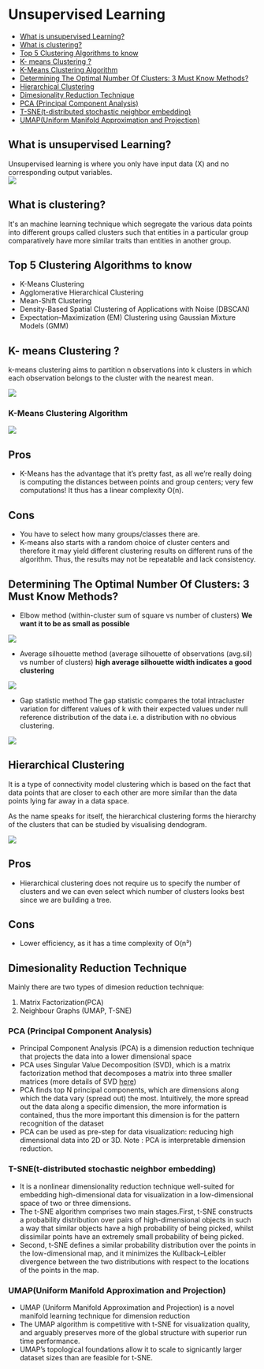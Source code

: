 # Unsupervised Learning

* [What is unsupervised Learning? ](#a)
* [What is clustering?](b)
* [Top 5 Clustering Algorithms to know](#c)
* [K- means Clustering ?](#d)
* [K-Means Clustering Algorithm](#e)
* [Determining The Optimal Number Of Clusters: 3 Must Know Methods?](#f)
* [Hierarchical Clustering](#g)
* [Dimesionality Reduction Technique](#h)
* [PCA (Principal Component Analysis)](#i)
* [T-SNE(t-distributed stochastic neighbor embedding)](#j)
* [UMAP(Uniform Manifold Approximation and Projection)](#k)





## What is unsupervised Learning? <a name="a"></br>
Unsupervised learning is where you only have input data (X) and no corresponding output variables. </br>
![](https://github.com/theainerd/MLInterview/blob/master/images/Screenshot%20from%202018-07-08%2009-51-27.png)

## What is clustering? <a name="b"></br>
It's an machine learning technique which segregate the various data points into different groups called clusters such that
entities in a particular group comparatively have more similar traits than entities in another group.

## Top 5 Clustering Algorithms to know <a name="c"></br>

  - K-Means Clustering
  - Agglomerative Hierarchical Clustering
  - Mean-Shift Clustering
  - Density-Based Spatial Clustering of Applications with Noise (DBSCAN)
  - Expectation–Maximization (EM) Clustering using Gaussian Mixture Models (GMM)
  

## K- means Clustering ? <a name="d"></br>
k-means clustering aims to partition n observations into k clusters in which each observation belongs to the cluster with the nearest mean.

![](https://github.com/theainerd/MLInterview/blob/master/images/1_KrcZK0xYgTa4qFrVr0fO2w.gif)

### K-Means Clustering Algorithm <a name="e"></br>
 
![](https://github.com/theainerd/MLInterview/blob/master/images/kmeansclusteringalgo.png)

## Pros
* K-Means has the advantage that it’s pretty fast, as all we’re really doing is computing the distances between points and group centers; very few computations! It thus has a linear complexity O(n).

## Cons
* You have to select how many groups/classes there are.
* K-means also starts with a random choice of cluster centers and therefore it may yield different clustering results on different runs of the algorithm. Thus, the results may not be repeatable and lack consistency.

## Determining The Optimal Number Of Clusters: 3 Must Know Methods? <a name="f"></br>
- Elbow method (within-cluster sum of square vs number of clusters) **We want it to be as small as possible**

![](https://github.com/theainerd/MLInterview/blob/master/images/inbox_2181887_42dfac7118608f18d67365a3c35a7aa6_Elbow%20method.png)

- Average silhouette method (average silhouette of observations (avg.sil) vs number of clusters) **high average silhouette width indicates a good clustering**

![](https://github.com/theainerd/MLInterview/blob/master/images/inbox_2181887_2db081ae1af423307f7ae558f76a2063_silhoutte.png)

- Gap statistic method The gap statistic compares the total intracluster variation for different values of k with their expected values under null reference distribution of the data i.e. a distribution with no obvious clustering.

![](https://github.com/theainerd/MLInterview/blob/master/images/inbox_2181887_373d4f8bda1be2b867c2f404dd335e85_unnamed-chunk-16-1.png)
## Hierarchical Clustering <a name="g"></br>

It is a type of connectivity model clustering which is based on the fact that data points that are closer to each other are more similar than the data points lying far away in a data space.

As the name speaks for itself, the hierarchical clustering forms the hierarchy of the clusters that can be studied by visualising dendogram.

![](https://github.com/theainerd/MLInterview/blob/master/images/1_ET8kCcPpr893vNZFs8j4xg.gif)

## Pros

* Hierarchical clustering does not require us to specify the number of clusters and we can even select which number of clusters looks best since we are building a tree. 

## Cons
* Lower efficiency, as it has a time complexity of O(n³)

## Dimesionality Reduction Technique <a name="h"></br>

Mainly there are two types of dimesion reduction technique:
1. Matrix Factorization(PCA)
2. Neighbour Graphs (UMAP, T-SNE)

### PCA (Principal Component Analysis) <a name="i"></br>
* Principal Component Analysis (PCA) is a dimension reduction technique that projects
the data into a lower dimensional space
* PCA uses Singular Value Decomposition (SVD), which is a matrix factorization method
that decomposes a matrix into three smaller matrices (more details of SVD [here](https://en.wikipedia.org/wiki/Singular-value_decomposition))
* PCA finds top N principal components, which are dimensions along which the data vary
(spread out) the most. Intuitively, the more spread out the data along a specific dimension,
the more information is contained, thus the more important this dimension is for the
pattern recognition of the dataset
* PCA can be used as pre-step for data visualization: reducing high dimensional data
into 2D or 3D.
Note : PCA is interpretable dimension reduction.

### T-SNE(t-distributed stochastic neighbor embedding) <a name="j"></br>

* It is a nonlinear dimensionality reduction technique well-suited for embedding high-dimensional data for visualization in a low-dimensional space of two or three dimensions.
* The t-SNE algorithm comprises two main stages.First, t-SNE constructs a probability distribution over pairs of high-dimensional objects in such a way that similar objects have a high probability of being picked, whilst dissimilar points have an extremely small probability of being picked. 
* Second, t-SNE defines a similar probability distribution over the points in the low-dimensional map, and it minimizes the Kullback–Leibler divergence between the two distributions with respect to the locations of the points in the map.


### UMAP(Uniform Manifold Approximation and Projection)<a name="k"></br>

* UMAP (Uniform Manifold Approximation and Projection) is a novel manifold learning technique for dimension reduction
* The UMAP algorithm is competitive with t-SNE for visualization quality, and arguably preserves more of the global structure with superior run time performance. 
* UMAP’s topological foundations allow it to scale to signicantly larger dataset sizes than are feasible for t-SNE.
